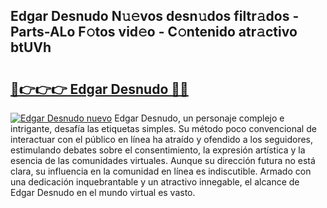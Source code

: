 ## Edgar Desnudo N𝚞𝚎vos desn𝚞dos filtr𝚊dos - Parts-ALo F𝚘tos vid𝚎o - C𝚘ntenido atr𝚊ctivo btUVh

# <h2><a href="http://mb4cyg.tromn.icu/?c=Edgar+Desnudo">🔗👉👉👉 Edgar Desnudo 🔗🔗</a></h2>

[![Edgar Desnudo nuevo](https://i.imgur.com/pEAQMta.gif)](http://mb4cyg.tromn.icu/?c=Edgar+Desnudo)
Edgar Desnudo, un personaje complejo e intrigante, desafía las etiquetas simples. Su método poco convencional de interactuar con el público en línea ha atraído y ofendido a los seguidores, estimulando debates sobre el consentimiento, la expresión artística y la esencia de las comunidades virtuales. Aunque su dirección futura no está clara, su influencia en la comunidad en línea es indiscutible. Armado con una dedicación inquebrantable y un atractivo innegable, el alcance de Edgar Desnudo en el mundo virtual es vasto.
